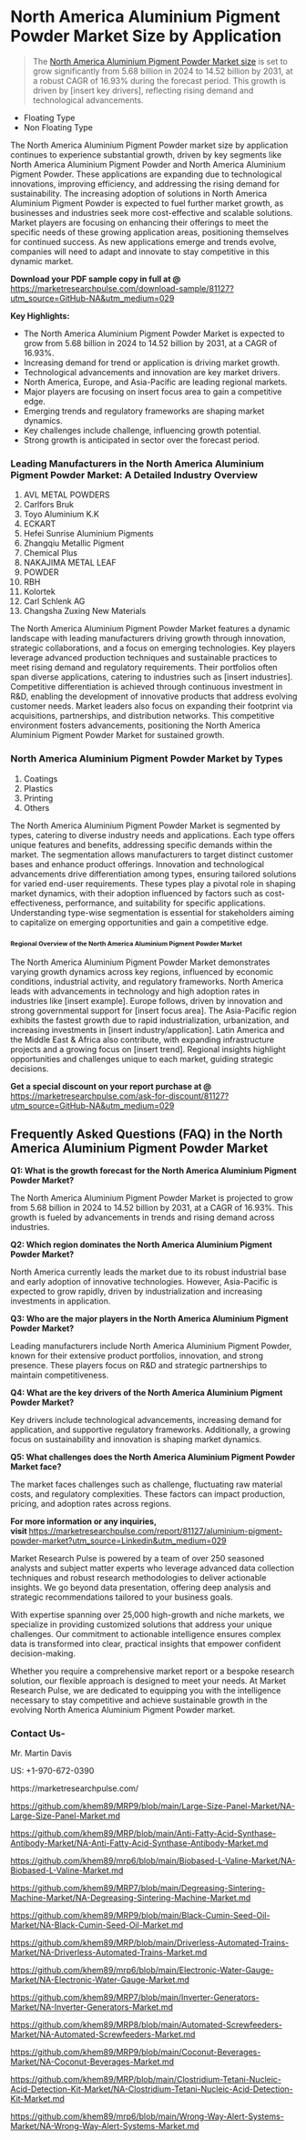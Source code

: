 <h1>North America Aluminium Pigment Powder Market&nbsp;Size by Application</h1><blockquote><p>The <a href="https://marketresearchpulse.com/download-sample/81127?utm_source=GitHub-NA&amp;utm_medium=029">North America Aluminium Pigment Powder Market size</a> is set to grow significantly from 5.68 billion in 2024 to 14.52 billion by 2031, at a robust CAGR of 16.93% during the forecast period. This growth is driven by [insert key drivers], reflecting rising demand and technological advancements.</p></blockquote><ul><li>Floating Type<li> Non Floating Type</li></ul><p>The North America Aluminium Pigment Powder market size by application continues to experience substantial growth, driven by key segments like North America Aluminium Pigment Powder and North America Aluminium Pigment Powder. These applications are expanding due to technological innovations, improving efficiency, and addressing the rising demand for sustainability. The increasing adoption of solutions in North America Aluminium Pigment Powder is expected to fuel further market growth, as businesses and industries seek more cost-effective and scalable solutions. Market players are focusing on enhancing their offerings to meet the specific needs of these growing application areas, positioning themselves for continued success. As new applications emerge and trends evolve, companies will need to adapt and innovate to stay competitive in this dynamic market.</p><p><strong>Download your PDF sample copy in full at @ </strong><a href="https://marketresearchpulse.com/download-sample/81127?utm_source=GitHub-NA&amp;utm_medium=029">https://marketresearchpulse.com/download-sample/81127?utm_source=GitHub-NA&amp;utm_medium=029</a></p><p><strong>Key Highlights: </strong></p><ul><li>The North America Aluminium Pigment Powder Market is expected to grow from 5.68 billion in 2024 to 14.52 billion by 2031, at a CAGR of 16.93%.</li><li>Increasing demand for trend or application is driving market growth.</li><li>Technological advancements and innovation are key market drivers.</li><li>North America, Europe, and Asia-Pacific are leading regional markets.</li><li>Major players are focusing on insert focus area to gain a competitive edge.</li><li>Emerging trends and regulatory frameworks are shaping market dynamics.</li><li>Key challenges include challenge, influencing growth potential.</li><li>Strong growth is anticipated in sector over the forecast period.</li></ul><h3>Leading Manufacturers in the North America Aluminium Pigment Powder Market: A Detailed Industry Overview</h3><ol><li>AVL METAL POWDERS</li><li>Carlfors Bruk</li><li>Toyo Aluminium K.K</li><li>ECKART</li><li>Hefei Sunrise Aluminium Pigments</li><li>Zhangqiu Metallic Pigment</li><li>Chemical Plus</li><li>NAKAJIMA METAL LEAF</li><li>POWDER</li><li>RBH</li><li>Kolortek</li><li>Carl Schlenk AG</li><li>Changsha Zuxing New Materials</li></ol><div class="flex max-w-full flex-col flex-grow"><div class="min-h-8 text-message flex w-full flex-col items-end gap-2 whitespace-normal break-words [.text-message+&amp;]:mt-5" dir="auto" data-message-author-role="assistant" data-message-id="fd8432e4-4910-450d-b182-61b7bfb0a01f" data-message-model-slug="gpt-4o"><div class="flex w-full flex-col gap-1 empty:hidden first:pt-[3px]"><div class="markdown prose w-full break-words dark:prose-invert light"><p>The North America Aluminium Pigment Powder Market features a dynamic landscape with leading manufacturers driving growth through innovation, strategic collaborations, and a focus on emerging technologies. Key players leverage advanced production techniques and sustainable practices to meet rising demand and regulatory requirements. Their portfolios often span diverse applications, catering to industries such as [insert industries]. Competitive differentiation is achieved through continuous investment in R&amp;D, enabling the development of innovative products that address evolving customer needs. Market leaders also focus on expanding their footprint via acquisitions, partnerships, and distribution networks. This competitive environment fosters advancements, positioning the North America Aluminium Pigment Powder Market for sustained growth.</p></div></div></div></div><h3>North America Aluminium Pigment Powder Market by Types</h3><ol><li>Coatings<li> Plastics<li> Printing<li> Others</li></ol><div class="flex max-w-full flex-col flex-grow"><div class="min-h-8 text-message flex w-full flex-col items-end gap-2 whitespace-normal break-words [.text-message+&amp;]:mt-5" dir="auto" data-message-author-role="assistant" data-message-id="084470be-0bb7-4664-bddf-5156b4f41249" data-message-model-slug="gpt-4o-mini"><div class="flex w-full flex-col gap-1 empty:hidden first:pt-[3px]"><div class="markdown prose w-full break-words dark:prose-invert light"><p>The North America Aluminium Pigment Powder Market is segmented by types, catering to diverse industry needs and applications. Each type offers unique features and benefits, addressing specific demands within the market. The segmentation allows manufacturers to target distinct customer bases and enhance product offerings. Innovation and technological advancements drive differentiation among types, ensuring tailored solutions for varied end-user requirements. These types play a pivotal role in shaping market dynamics, with their adoption influenced by factors such as cost-effectiveness, performance, and suitability for specific applications. Understanding type-wise segmentation is essential for stakeholders aiming to capitalize on emerging opportunities and gain a competitive edge.</p></div></div></div></div><h3><span style="font-size: 11px;">Regional Overview of the North America Aluminium Pigment Powder Market</span></h3><div class="flex max-w-full flex-col flex-grow"><div class="min-h-8 text-message flex w-full flex-col items-end gap-2 whitespace-normal break-words [.text-message+&amp;]:mt-5" dir="auto" data-message-author-role="assistant" data-message-id="e9038762-ce64-4e30-91c9-9bd413514231" data-message-model-slug="gpt-4o-mini"><div class="flex w-full flex-col gap-1 empty:hidden first:pt-[3px]"><div class="markdown prose w-full break-words dark:prose-invert light"><p>The North America Aluminium Pigment Powder Market demonstrates varying growth dynamics across key regions, influenced by economic conditions, industrial activity, and regulatory frameworks. North America leads with advancements in technology and high adoption rates in industries like [insert example]. Europe follows, driven by innovation and strong governmental support for [insert focus area]. The Asia-Pacific region exhibits the fastest growth due to rapid industrialization, urbanization, and increasing investments in [insert industry/application]. Latin America and the Middle East &amp; Africa also contribute, with expanding infrastructure projects and a growing focus on [insert trend]. Regional insights highlight opportunities and challenges unique to each market, guiding strategic decisions.</p></div></div></div></div><p><strong>Get a special discount on your report purchase at @ </strong><a href="https://marketresearchpulse.com/ask-for-discount/81127?utm_source=GitHub-NA&amp;utm_medium=029">https://marketresearchpulse.com/ask-for-discount/81127?utm_source=GitHub-NA&amp;utm_medium=029</a></p><h2>Frequently Asked Questions (FAQ) in the North America Aluminium Pigment Powder Market</h2><p><strong>Q1: What is the growth forecast for the North America Aluminium Pigment Powder Market?</strong></p><p>The North America Aluminium Pigment Powder Market is projected to grow from 5.68 billion in 2024 to 14.52 billion by 2031, at a CAGR of 16.93%. This growth is fueled by advancements in trends and rising demand across industries.</p><p><strong>Q2: Which region dominates the North America Aluminium Pigment Powder Market?</strong></p><p>North America currently leads the market due to its robust industrial base and early adoption of innovative technologies. However, Asia-Pacific is expected to grow rapidly, driven by industrialization and increasing investments in application.</p><p><strong>Q3: Who are the major players in the North America Aluminium Pigment Powder Market?</strong></p><p>Leading manufacturers include North America Aluminium Pigment Powder, known for their extensive product portfolios, innovation, and strong presence. These players focus on R&amp;D and strategic partnerships to maintain competitiveness.</p><p><strong>Q4: What are the key drivers of the North America Aluminium Pigment Powder Market?</strong></p><p>Key drivers include technological advancements, increasing demand for application, and supportive regulatory frameworks. Additionally, a growing focus on sustainability and innovation is shaping market dynamics.</p><p><strong>Q5: What challenges does the North America Aluminium Pigment Powder Market face?</strong></p><p>The market faces challenges such as challenge, fluctuating raw material costs, and regulatory complexities. These factors can impact production, pricing, and adoption rates across regions.</p><p><strong>For more information or any inquiries, visit&nbsp;</strong><a href="https://marketresearchpulse.com/report/81127/aluminium-pigment-powder-market?utm_source=Linkedin&utm_medium=029">https://marketresearchpulse.com/report/81127/aluminium-pigment-powder-market?utm_source=Linkedin&utm_medium=029</a></p><p>Market Research Pulse is powered by a team of over 250 seasoned analysts and subject matter experts who leverage advanced data collection techniques and robust research methodologies to deliver actionable insights. We go beyond data presentation, offering deep analysis and strategic recommendations tailored to your business goals.</p><p>With expertise spanning over 25,000 high-growth and niche markets, we specialize in providing customized solutions that address your unique challenges. Our commitment to actionable intelligence ensures complex data is transformed into clear, practical insights that empower confident decision-making.</p><p>Whether you require a comprehensive market report or a bespoke research solution, our flexible approach is designed to meet your needs. At Market Research Pulse, we are dedicated to equipping you with the intelligence necessary to stay competitive and achieve sustainable growth in the evolving North America Aluminium Pigment Powder market.</p><h3><strong>Contact Us-</strong></h3><p>Mr. Martin Davis</p><p>US: +1-970-672-0390</p><p>https://marketresearchpulse.com/</p><p><a href="https://github.com/khem89/MRP9/blob/main/Large-Size-Panel-Market/NA-Large-Size-Panel-Market.md">https://github.com/khem89/MRP9/blob/main/Large-Size-Panel-Market/NA-Large-Size-Panel-Market.md</a></p><p><a href="https://github.com/khem89/MRP/blob/main/Anti-Fatty-Acid-Synthase-Antibody-Market/NA-Anti-Fatty-Acid-Synthase-Antibody-Market.md">https://github.com/khem89/MRP/blob/main/Anti-Fatty-Acid-Synthase-Antibody-Market/NA-Anti-Fatty-Acid-Synthase-Antibody-Market.md</a></p><p><a href="https://github.com/khem89/mrp6/blob/main/Biobased-L-Valine-Market/NA-Biobased-L-Valine-Market.md">https://github.com/khem89/mrp6/blob/main/Biobased-L-Valine-Market/NA-Biobased-L-Valine-Market.md</a></p><p><a href="https://github.com/khem89/MRP7/blob/main/Degreasing-Sintering-Machine-Market/NA-Degreasing-Sintering-Machine-Market.md">https://github.com/khem89/MRP7/blob/main/Degreasing-Sintering-Machine-Market/NA-Degreasing-Sintering-Machine-Market.md</a></p><p><a href="https://github.com/khem89/MRP9/blob/main/Black-Cumin-Seed-Oil-Market/NA-Black-Cumin-Seed-Oil-Market.md">https://github.com/khem89/MRP9/blob/main/Black-Cumin-Seed-Oil-Market/NA-Black-Cumin-Seed-Oil-Market.md</a></p><p><a href="https://github.com/khem89/MRP/blob/main/Driverless-Automated-Trains-Market/NA-Driverless-Automated-Trains-Market.md">https://github.com/khem89/MRP/blob/main/Driverless-Automated-Trains-Market/NA-Driverless-Automated-Trains-Market.md</a></p><p><a href="https://github.com/khem89/mrp6/blob/main/Electronic-Water-Gauge-Market/NA-Electronic-Water-Gauge-Market.md">https://github.com/khem89/mrp6/blob/main/Electronic-Water-Gauge-Market/NA-Electronic-Water-Gauge-Market.md</a></p><p><a href="https://github.com/khem89/MRP7/blob/main/Inverter-Generators-Market/NA-Inverter-Generators-Market.md">https://github.com/khem89/MRP7/blob/main/Inverter-Generators-Market/NA-Inverter-Generators-Market.md</a></p><p><a href="https://github.com/khem89/MRP8/blob/main/Automated-Screwfeeders-Market/NA-Automated-Screwfeeders-Market.md">https://github.com/khem89/MRP8/blob/main/Automated-Screwfeeders-Market/NA-Automated-Screwfeeders-Market.md</a></p><p><a href="https://github.com/khem89/MRP9/blob/main/Coconut-Beverages-Market/NA-Coconut-Beverages-Market.md">https://github.com/khem89/MRP9/blob/main/Coconut-Beverages-Market/NA-Coconut-Beverages-Market.md</a></p><p><a href="https://github.com/khem89/MRP/blob/main/Clostridium-Tetani-Nucleic-Acid-Detection-Kit-Market/NA-Clostridium-Tetani-Nucleic-Acid-Detection-Kit-Market.md">https://github.com/khem89/MRP/blob/main/Clostridium-Tetani-Nucleic-Acid-Detection-Kit-Market/NA-Clostridium-Tetani-Nucleic-Acid-Detection-Kit-Market.md</a></p><p><a href="https://github.com/khem89/mrp6/blob/main/Wrong-Way-Alert-Systems-Market/NA-Wrong-Way-Alert-Systems-Market.md">https://github.com/khem89/mrp6/blob/main/Wrong-Way-Alert-Systems-Market/NA-Wrong-Way-Alert-Systems-Market.md</a></p>
